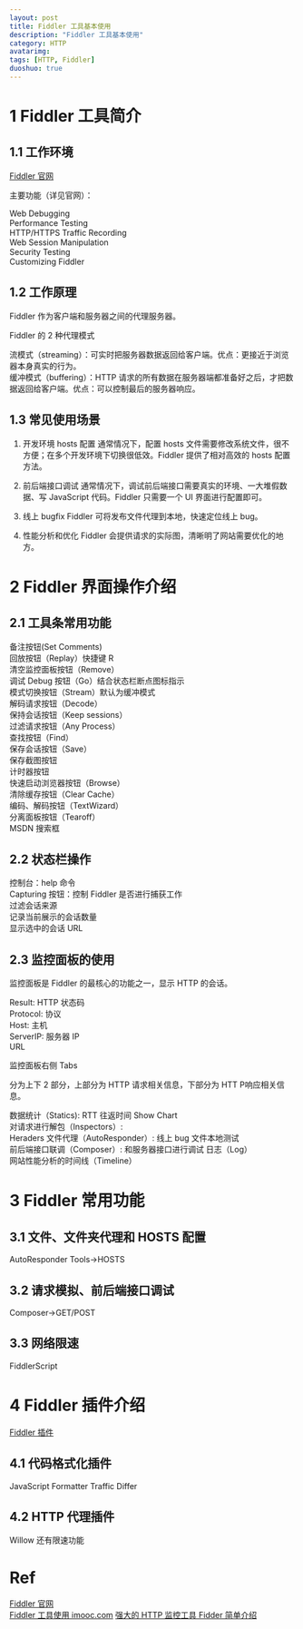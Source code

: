 ```yaml
---
layout: post
title: Fiddler 工具基本使用
description: "Fiddler 工具基本使用"
category: HTTP
avatarimg:
tags: [HTTP, Fiddler]
duoshuo: true
---
```


# 1 Fiddler 工具简介

## 1.1 工作环境

[Fiddler 官网](http://www.telerik.com/fiddler)

主要功能（详见官网）：

Web Debugging  
Performance Testing  
HTTP/HTTPS Traffic Recording  
Web Session Manipulation  
Security Testing  
Customizing Fiddler  

## 1.2 工作原理

Fiddler 作为客户端和服务器之间的代理服务器。

Fiddler 的 2 种代理模式

流模式（streaming）：可实时把服务器数据返回给客户端。优点：更接近于浏览器本身真实的行为。  
缓冲模式（buffering）：HTTP 请求的所有数据在服务器端都准备好之后，才把数据返回给客户端。优点：可以控制最后的服务器响应。

## 1.3 常见使用场景

1. 开发环境 hosts 配置
通常情况下，配置 hosts 文件需要修改系统文件，很不方便；在多个开发环境下切换很低效。Fiddler 提供了相对高效的 hosts 配置方法。

2. 前后端接口调试
通常情况下，调试前后端接口需要真实的环境、一大堆假数据、写 JavaScript 代码。Fiddler 只需要一个 UI 界面进行配置即可。

3. 线上 bugfix
Fiddler 可将发布文件代理到本地，快速定位线上 bug。

4. 性能分析和优化
Fiddler 会提供请求的实际图，清晰明了网站需要优化的地方。

# 2 Fiddler 界面操作介绍

## 2.1 工具条常用功能

备注按钮(Set Comments)  
回放按钮（Replay）快捷键 R  
清空监控面板按钮（Remove）  
调试 Debug 按钮（Go）结合状态栏断点图标指示  
模式切换按钮（Stream）默认为缓冲模式  
解码请求按钮（Decode）  
保持会话按钮（Keep sessions）  
过滤请求按钮（Any Process）  
查找按钮（Find）  
保存会话按钮（Save）  
保存截图按钮  
计时器按钮  
快速启动浏览器按钮（Browse）  
清除缓存按钮（Clear Cache）  
编码、解码按钮（TextWizard）  
分离面板按钮（Tearoff）  
MSDN 搜索框  

## 2.2 状态栏操作

控制台：help 命令  
Capturing 按钮：控制 Fiddler 是否进行捕获工作  
过滤会话来源  
记录当前展示的会话数量  
显示选中的会话 URL  

## 2.3 监控面板的使用

监控面板是 Fiddler 的最核心的功能之一，显示 HTTP 的会话。

Result: HTTP 状态码  
Protocol: 协议  
Host: 主机  
ServerIP: 服务器 IP  
URL  

监控面板右侧 Tabs

分为上下 2 部分，上部分为 HTTP 请求相关信息，下部分为 HTT P响应相关信息。

数据统计（Statics): RTT 往返时间 Show Chart  
对请求进行解包（Inspectors）:  
Heraders
文件代理（AutoResponder）: 线上 bug 文件本地测试  
前后端接口联调（Composer）: 和服务器接口进行调试 
日志（Log）  
网站性能分析的时间线（Timeline）  

# 3 Fiddler 常用功能

## 3.1 文件、文件夹代理和 HOSTS 配置

AutoResponder
Tools->HOSTS

## 3.2 请求模拟、前后端接口调试

Composer->GET/POST

## 3.3 网络限速

FiddlerScript

# 4 Fiddler 插件介绍

[Fiddler 插件](http://www.telerik.com/fiddler/add-ons)

## 4.1 代码格式化插件

JavaScript Formatter
Traffic Differ

## 4.2 HTTP 代理插件

Willow 还有限速功能

# Ref

[Fiddler 官网](http://www.telerik.com/fiddler)  
[Fiddler 工具使用 imooc.com](http://www.imooc.com/learn/37) 
[强大的 HTTP 监控工具 Fidder 简单介绍](http://www.jianshu.com/p/cfc5ca7a8457)

